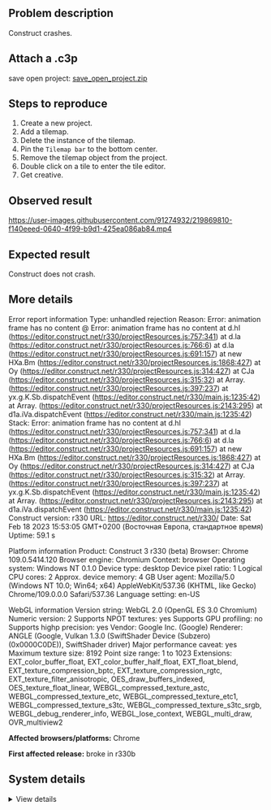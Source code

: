 ## Problem description

Construct crashes.

## Attach a .c3p

save open project: [save_open_project.zip](https://github.com/WilsonPercival/WilsonPercival/files/10774420/save_open_project.zip)

## Steps to reproduce

1. Create a new project.
2. Add a tilemap.
3. Delete the instance of the tilemap.
4. Pin the `Tilemap bar` to the bottom center.
5. Remove the tilemap object from the project.
6. Double click on a tile to enter the tile editor.
7. Get creative.

## Observed result

https://user-images.githubusercontent.com/91274932/219869810-f140eeed-0640-4f99-b9d1-425ea086ab84.mp4

## Expected result

Construct does not crash.

## More details

Error report information
Type: unhandled rejection
Reason: Error: animation frame has no content @ Error: animation frame has no content at d.hI (https://editor.construct.net/r330/projectResources.js:757:341) at d.la (https://editor.construct.net/r330/projectResources.js:766:6) at d.la (https://editor.construct.net/r330/projectResources.js:691:157) at new HXa.Bm (https://editor.construct.net/r330/projectResources.js:1868:427) at Oy (https://editor.construct.net/r330/projectResources.js:314:427) at CJa (https://editor.construct.net/r330/projectResources.js:315:32) at Array. (https://editor.construct.net/r330/projectResources.js:397:237) at yx.g.K.Sb.dispatchEvent (https://editor.construct.net/r330/main.js:1235:42) at Array. (https://editor.construct.net/r330/projectResources.js:2143:295) at d1a.iVa.dispatchEvent (https://editor.construct.net/r330/main.js:1235:42)
Stack: Error: animation frame has no content at d.hI (https://editor.construct.net/r330/projectResources.js:757:341) at d.la (https://editor.construct.net/r330/projectResources.js:766:6) at d.la (https://editor.construct.net/r330/projectResources.js:691:157) at new HXa.Bm (https://editor.construct.net/r330/projectResources.js:1868:427) at Oy (https://editor.construct.net/r330/projectResources.js:314:427) at CJa (https://editor.construct.net/r330/projectResources.js:315:32) at Array. (https://editor.construct.net/r330/projectResources.js:397:237) at yx.g.K.Sb.dispatchEvent (https://editor.construct.net/r330/main.js:1235:42) at Array. (https://editor.construct.net/r330/projectResources.js:2143:295) at d1a.iVa.dispatchEvent (https://editor.construct.net/r330/main.js:1235:42)
Construct version: r330
URL: https://editor.construct.net/r330/
Date: Sat Feb 18 2023 15:53:05 GMT+0200 (Восточная Европа, стандартное время)
Uptime: 59.1 s

Platform information
Product: Construct 3 r330 (beta)
Browser: Chrome 109.0.5414.120
Browser engine: Chromium
Context: browser
Operating system: Windows NT 0.1.0
Device type: desktop
Device pixel ratio: 1
Logical CPU cores: 2
Approx. device memory: 4 GB
User agent: Mozilla/5.0 (Windows NT 10.0; Win64; x64) AppleWebKit/537.36 (KHTML, like Gecko) Chrome/109.0.0.0 Safari/537.36
Language setting: en-US

WebGL information
Version string: WebGL 2.0 (OpenGL ES 3.0 Chromium)
Numeric version: 2
Supports NPOT textures: yes
Supports GPU profiling: no
Supports highp precision: yes
Vendor: Google Inc. (Google)
Renderer: ANGLE (Google, Vulkan 1.3.0 (SwiftShader Device (Subzero) (0x0000C0DE)), SwiftShader driver)
Major performance caveat: yes
Maximum texture size: 8192
Point size range: 1 to 1023
Extensions: EXT_color_buffer_float, EXT_color_buffer_half_float, EXT_float_blend, EXT_texture_compression_bptc, EXT_texture_compression_rgtc, EXT_texture_filter_anisotropic, OES_draw_buffers_indexed, OES_texture_float_linear, WEBGL_compressed_texture_astc, WEBGL_compressed_texture_etc, WEBGL_compressed_texture_etc1, WEBGL_compressed_texture_s3tc, WEBGL_compressed_texture_s3tc_srgb, WEBGL_debug_renderer_info, WEBGL_lose_context, WEBGL_multi_draw, OVR_multiview2

**Affected browsers/platforms:** Chrome

**First affected release:** broke in r330b

## System details

<details><summary>View details</summary>

Platform information
Product: Construct 3 r330 (beta)
Browser: Chrome 109.0.5414.120
Browser engine: Chromium
Context: browser
Operating system: Windows NT 0.1.0
Device type: desktop
Device pixel ratio: 1
Logical CPU cores: 2
Approx. device memory: 4 GB
User agent: Mozilla/5.0 (Windows NT 10.0; Win64; x64) AppleWebKit/537.36 (KHTML, like Gecko) Chrome/109.0.0.0 Safari/537.36
Language setting: en-US

Local storage
Storage quota (approx): 59 gb
Storage usage (approx): 193 mb (0.3%)
Persistant storage: No

Browser support notes
This list contains missing features that are not required, but could improve performance or user experience if supported.

UI effects are disabled in settings.
WebGL indicates a major performance caveat. It is probably using software rendering.
WebGL information
Version string: WebGL 2.0 (OpenGL ES 3.0 Chromium)
Numeric version: 2
Supports NPOT textures: yes
Supports GPU profiling: no
Supports highp precision: yes
Vendor: Google Inc. (Google)
Renderer: ANGLE (Google, Vulkan 1.3.0 (SwiftShader Device (Subzero) (0x0000C0DE)), SwiftShader driver)
Major performance caveat: yes
Maximum texture size: 8192
Point size range: 1 to 1023
Extensions:

EXT_color_buffer_float
EXT_color_buffer_half_float
EXT_float_blend
EXT_texture_compression_bptc
EXT_texture_compression_rgtc
EXT_texture_filter_anisotropic
OES_draw_buffers_indexed
OES_texture_float_linear
WEBGL_compressed_texture_astc
WEBGL_compressed_texture_etc
WEBGL_compressed_texture_etc1
WEBGL_compressed_texture_s3tc
WEBGL_compressed_texture_s3tc_srgb
WEBGL_debug_renderer_info
WEBGL_lose_context
WEBGL_multi_draw
OVR_multiview2
Audio information
System sample rate: 48000 Hz
Output channels: 2
Output interpretation: speakers
Supported decode formats:

WebM Opus (audio/webm; codecs=opus)
Ogg Opus (audio/ogg; codecs=opus)
WebM Vorbis (audio/webm; codecs=vorbis)
Ogg Vorbis (audio/ogg; codecs=vorbis)
MPEG-4 AAC (audio/mp4; codecs=mp4a.40.5)
MP3 (audio/mpeg)
FLAC (audio/flac)
PCM WAV (audio/wav; codecs=1)
Supported encode formats:

WebM Opus (audio/webm; codecs=opus)
Video information
Supported decode formats:

WebM AV1 (video/webm; codecs=av01.0.00M.08)
MP4 AV1 (video/mp4; codecs=av01.0.00M.08)
WebM VP9 (video/webm; codecs=vp9)
WebM VP8 (video/webm; codecs=vp8)
Ogg Theora (video/ogg; codecs=theora)
H.264 (video/mp4; codecs=avc1.42E01E)
Supported encode formats:

WebM VP9 (video/webm; codecs=vp9)
WebM VP8 (video/webm; codecs=vp8)

</details>
